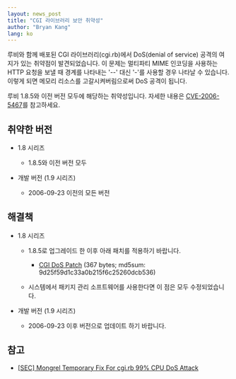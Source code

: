 ```yaml
---
layout: news_post
title: "CGI 라이브러리 보안 취약성"
author: "Bryan Kang"
lang: ko
---
```


루비와 함께 배포된 CGI 라이브러리(cgi.rb)에서 DoS(denial of service) 공격의 여지가 있는 취약점이
발견되었습니다. 이 문제는 멀티파티 MIME 인코딩을 사용하는 HTTP 요청을 보낼 때 경계를 나타내는 \'--\' 대신
\'-\'를 사용할 경우 나타날 수 있습니다. 이렇게 되면 메모리 리소스를 고갈시켜버림으로써 DoS 공격이 됩니다.

루비 1.8.5와 이전 버전 모두에 해당하는 취약성입니다. 자세한 내용은 [CVE-2006-5467][1]를 참고하세요.

## 취약한 버전

* 1\.8 시리즈
  * 1\.8.5와 이전 버전 모두

* 개발 버전 (1.9 시리즈)
  * 2006-09-23 이전의 모든 버전

## 해결책

* 1\.8 시리즈
  * 1\.8.5로 업그레이드 한 이후 아래 패치를 적용하기 바랍니다.
    * [CGI DoS Patch][2] (367 bytes; md5sum:
      9d25f59d1c33a0b215f6c25260dcb536)

  * 시스템에서 패키지 관리 소프트웨어를 사용한다면 이 점은 모두 수정되었습니다.

* 개발 버전 (1.9 시리즈)
  * 2006-09-23 이후 버전으로 업데이트 하기 바랍니다.

## 참고

* [\[SEC\] Mongrel Temporary Fix For cgi.rb 99% CPU DoS Attack][3]



[1]: http://cve.mitre.org/cgi-bin/cvename.cgi?name=CVE-2006-5467
[2]: http://ftp.ruby-lang.org/pub/ruby/1.8/ruby-1.8.5-cgi-dos-1.patch
[3]: http://rubyforge.org/pipermail/mongrel-users/2006-October/001946.html
